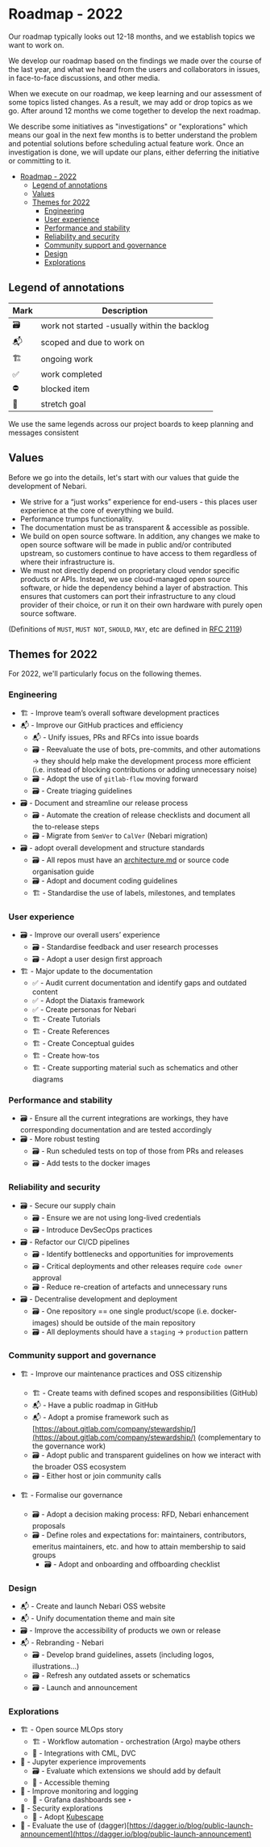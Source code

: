 # Roadmap - 2022

Our roadmap typically looks out 12-18 months, and we establish topics we want to work on.

We develop our roadmap based on the findings we made over the course of the last year, and what we heard from the users and collaborators in issues, in face-to-face discussions, and other media.

When we execute on our roadmap, we keep learning and our assessment of some topics listed changes. As a result, we may add or drop topics as we go. After around 12 months we come together to develop the next roadmap.

We describe some initiatives as "investigations" or "explorations" which means our goal in the next few months is to better understand the problem and potential solutions before scheduling actual feature work. Once an investigation is done, we will update our plans, either deferring the initiative or committing to it.

- [Roadmap - 2022](#roadmap---2022)
  - [Legend of annotations](#legend-of-annotations)
  - [Values](#values)
  - [Themes for 2022](#themes-for-2022)
    - [Engineering](#engineering)
    - [User experience](#user-experience)
    - [Performance and stability](#performance-and-stability)
    - [Reliability and security](#reliability-and-security)
    - [Community support and governance](#community-support-and-governance)
    - [Design](#design)
    - [Explorations](#explorations)

## Legend of annotations

| Mark | Description                                  |
| ---- | -------------------------------------------- |
| 🗃    | work not started -usually within the backlog |
| 📬   | scoped and due to work on                    |
| 🏗    | ongoing work                                 |
| ✅   | work completed                               |
| ⛔️  | blocked item                                 |
| 🔮   | stretch goal                                 |

We use the same legends across our project boards to keep planning and messages consistent

## Values

Before we go into the details, let's start with our values that guide the development of Nebari.

- We strive for a “just works” experience for end-users - this places user experience at the core of everything we build.
- Performance trumps functionality.
- The documentation must be as transparent & accessible as possible.
- We build on open source software. In addition, any changes we make to open source software will be made in public and/or contributed upstream, so customers continue to have access to them regardless of where their infrastructure is.
- We must not directly depend on proprietary cloud vendor specific products or APIs. Instead, we use cloud-managed open source software, or hide the dependency behind a layer of abstraction. This ensures that customers can port their infrastructure to any cloud provider of their choice, or run it on their own hardware with purely open source software.

(Definitions of `MUST`, `MUST NOT`, `SHOULD`, `MAY`, etc are defined in [RFC 2119](https://tools.ietf.org/html/rfc2119))

## Themes for 2022

For 2022, we'll particularly focus on the following themes.

### Engineering

- 🏗️ - Improve team’s overall software development practices
- 📬 - Improve our GitHub practices and efficiency
  - 📬 - Unify issues, PRs and RFCs into issue boards
  - 🗃 - Reevaluate the use of bots, pre-commits, and other automations → they should help make the development process more efficient (i.e. instead of blocking contributions or adding unnecessary noise)
  - 🗃 - Adopt the use of `gitlab-flow` moving forward
  - 🗃 - Create triaging guidelines
- 🗃 - Document and streamline our release process
  - 🗃 - Automate the creation of release checklists and document all the to-release steps
  - 🗃 - Migrate from `SemVer` to `CalVer` (Nebari migration)
- 🗃 - adopt overall development and structure standards
  - 🗃 - All repos must have an [architecture.md](http://architecture.md) or source code organisation guide
  - 🗃 - Adopt and document coding guidelines
  - 🏗️ - Standardise the use of labels, milestones, and templates

### User experience

- 🗃 - Improve our overall users’ experience
  - 🗃 - Standardise feedback and user research processes
  - 🗃 - Adopt a user design first approach
- 🏗 - Major update to the documentation
  - ✅ - Audit current documentation and identify gaps and outdated content
  - ✅ - Adopt the Diataxis framework
  - ✅ - Create personas for Nebari
  - 🏗 - Create Tutorials
  - 🏗 - Create References
  - 🏗 - Create Conceptual guides
  - 🏗 - Create how-tos
  - 🏗 - Create supporting material such as schematics and other diagrams

### Performance and stability

- 🗃 - Ensure all the current integrations are workings, they have corresponding documentation and are tested accordingly
- 🗃 - More robust testing
  - 🗃 - Run scheduled tests on top of those from PRs and releases
  - 🗃 - Add tests to the docker images

### Reliability and security

- 🗃 - Secure our supply chain
  - 🗃 - Ensure we are not using long-lived credentials
  - 🗃 - Introduce DevSecOps practices
- 🗃 - Refactor our CI/CD pipelines
  - 🗃 - Identify bottlenecks and opportunities for improvements
  - 🗃 - Critical deployments and other releases require `code owner` approval
  - 🗃 - Reduce re-creation of artefacts and unnecessary runs
- 🗃 - Decentralise development and deployment
  - 🗃 - One repository == one single product/scope (i.e. docker-images) should be outside of the main repository
  - 🗃 - All deployments should have a `staging` → `production` pattern

### Community support and governance

- 🏗 - Improve our maintenance practices and OSS citizenship

  - 🏗 - Create teams with defined scopes and responsibilities (GitHub)
  - 📬 - Have a public roadmap in GitHub
  - 📬 - Adopt a promise framework such as [https://about.gitlab.com/company/stewardship/](https://about.gitlab.com/company/stewardship/) (complementary to the governance work)
  - 🗃 - Adopt public and transparent guidelines on how we interact with the broader OSS ecosystem
  - 🗃 - Either host or join community calls

- 🏗️ - Formalise our governance
  - 🗃 - Adopt a decision making process: RFD, Nebari enhancement proposals
  - 🗃 - Define roles and expectations for: maintainers, contributors, emeritus maintainers, etc. and how to attain membership to said groups
    - 🗃 - Adopt and onboarding and offboarding checklist

### Design

- 📬 - Create and launch Nebari OSS website
- 📬 - Unify documentation theme and main site
- 🗃 - Improve the accessibility of products we own or release
- 📬 - Rebranding - Nebari
  - 🗃 - Develop brand guidelines, assets (including logos, illustrations…)
  - 🗃 - Refresh any outdated assets or schematics
  - 🗃 - Launch and announcement

### Explorations

- 🏗 - Open source MLOps story
  - 🏗 - Workflow automation - orchestration (Argo) maybe others
  - 🔮 - Integrations with CML, DVC
- 🔮 - Jupyter experience improvements
  - 🗃 - Evaluate which extensions we should add by default
  - 🔮 - Accessible theming
- 🔮 - Improve monitoring and logging
  - 🔮 - Grafana dashboards see ‣
- 🔮 - Security explorations
  - 🔮 - Adopt [Kubescape](https://github.com/armosec/kubescape)
- 🔮 - Evaluate the use of (dagger)[https://dagger.io/blog/public-launch-announcement](https://dagger.io/blog/public-launch-announcement)
